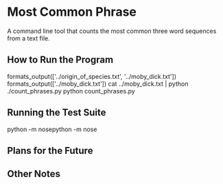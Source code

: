 # Most Common Phrase
A command line tool that counts the most common three word sequences from a text file. 

## How to Run the Program

formats_output(['../origin_of_species.txt', '../moby_dick.txt'])
formats_output(['../moby_dick.txt'])
cat ../moby_dick.txt | python ./count_phrases.py
python count_phrases.py

## Running the Test Suite
python -m nosepython -m nose

## Plans for the Future

## Other Notes
